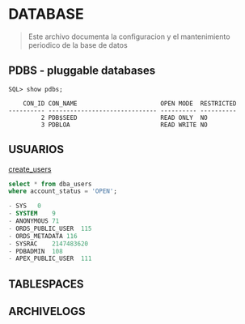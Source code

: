 # DATABASE
> Este archivo documenta la configuracion y el mantenimiento periodico de la base de datos


## PDBS - pluggable databases
> 
```
SQL> show pdbs;

    CON_ID CON_NAME                       OPEN MODE  RESTRICTED
---------- ------------------------------ ---------- ----------
         2 PDB$SEED                       READ ONLY  NO
         3 PDBLOA                         READ WRITE NO
```

## USUARIOS
[create_users](create_users.sql)

```SQL
select * from dba_users
where account_status = 'OPEN';

- SYS	0
- SYSTEM	9
- ANONYMOUS	71
- ORDS_PUBLIC_USER	115
- ORDS_METADATA	116
- SYSRAC	2147483620
- PDBADMIN	108
- APEX_PUBLIC_USER	111

```


## TABLESPACES

## ARCHIVELOGS


